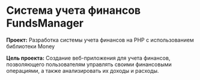 # Система учета финансов FundsManager

**Проект:** Разработка системы учета финансов на PHP с использованием библиотеки Money

**Цель проекта:** Создание веб-приложения для учета финансов, позволяющего пользователям управлять своими финансовыми операциями, а также анализировать их доходы и расходы.


